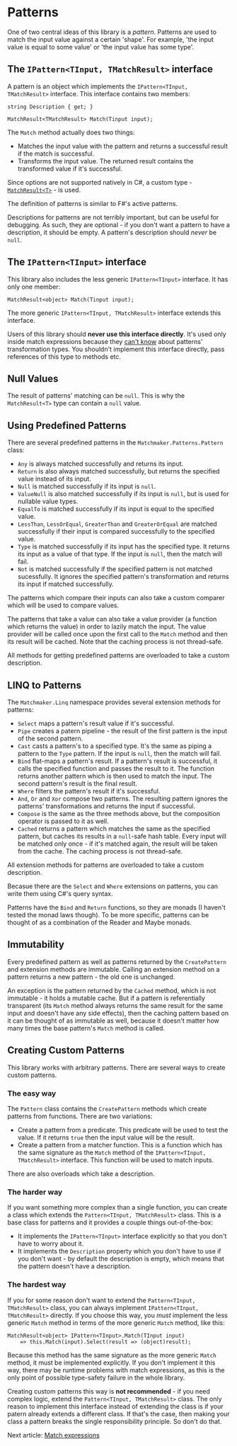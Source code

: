 # Patterns

One of two central ideas of this library is a _pattern_. Patterns are used to match the input value
against a certain 'shape'. For example, 'the input value is equal to some value' or 'the input value
has some type'.

## The `IPattern<TInput, TMatchResult>` interface

A pattern is an object which implements the `IPattern<TInput, TMatchResult>` interface.
This interface contains two members:

```
string Description { get; }

MatchResult<TMatchResult> Match(Tinput input);
```

The `Match` method actually does two things:

 - Matches the input value with the pattern and returns a successful result if the match is successful.
 - Transforms the input value. The returned result contains the transformed value if it's successful.

Since options are not supported natively in C#, a custom type - [`MatchResult<T>`](results.md) - is used.

The definition of patterns is similar to F#'s active patterns.

Descriptions for patterns are not terribly important, but can be useful for debugging. As such, they are optional -
if you don't want a pattern to have a description, it should be empty. A pattern's description should _never_ be `null`.

## The `IPattern<TInput>` interface

This library also includes the less generic `IPattern<TInput>` interface. It has only one member:

```
MatchResult<object> Match(Tinput input);
```

The more generic `IPattern<TInput, TMatchResult>` interface extends this interface.

Users of this library should **never use this interface directly**. It's used only inside match expressions because
they [can't know](expressions.md) about patterns' transformation types. You shouldn't implement this interface directly, pass references
of this type to methods etc.

## Null Values

The result of patterns' matching can be `null`. This is why the `MatchResult<T>` type can contain a `null` value.

## Using Predefined Patterns

There are several predefined patterns in the `Matchmaker.Patterns.Pattern` class:

 - `Any` is always matched successfully and returns its input.
 - `Return` is also always matched successfully, but returns the specified value instead of its input.
 - `Null` is matched successfully if its input is `null`.
 - `ValueNull` is also matched successfully if its input is `null`, but is used for nullable value types.
 - `EqualTo` is matched successfully if its input is equal to the specified value.
 - `LessThan`, `LessOrEqual`, `GreaterThan` and `GreaterOrEqual` are matched successfully if their input
is compared successfully to the specified value.
 - `Type` is matched successfully if its input has the specified type. It returns its input as a value of that type.
If the input is `null`, then the match will fail.
 - `Not` is matched successfully if the specified pattern is not matched sucessfully. It ignores the specified
pattern's transformation and returns its input if matched successfully.

The patterns which compare their inputs can also take a custom comparer which will be used to compare values.

The patterns that take a value can also take a value provider (a function which returns the value) in order
to lazily match the input. The value provider will be called once upon the first call to the `Match` method
and then its result will be cached. Note that the caching process is not thread-safe.

All methods for getting predefined patterns are overloaded to take a custom description.

## LINQ to Patterns

The `Matchmaker.Linq` namespace provides several extension methods for patterns:

 - `Select` maps a pattern's result value if it's successful.
 - `Pipe` creates a patern pipeline - the result of the first pattern is the input of the second pattern.
 - `Cast` casts a pattern's to a specified type. It's the same as piping a pattern to the `Type` pattern.
If the input is `null`, then the match will fail.
 - `Bind` flat-maps a pattern's result. If a pattern's result is successful, it calls the
specified function and passes the result to it. The function returns another pattern which is then used to match
the input. The second pattern's result is the final result.
 - `Where` filters the pattern's result if it's successful.
 - `And`, `Or` and `Xor` compose two patterns. The resulting pattern ignores the patterns' transformations and
returns the input if successful.
 - `Compose` is the same as the three methods above, but the composition operator is passed to it as well.
 - `Cached` returns a pattern which matches the same as the specified pattern, but caches its results in a `null`-safe
hash table. Every input will be matched only once - if it's matched again, the result will be taken from the
cache. The caching process is not thread-safe.

All extension methods for patterns are overloaded to take a custom description.

Becasue there are the `Select` and `Where` extensions on patterns, you can write them using C#'s query syntax.

Patterns have the `Bind` and `Return` functions, so they are monads (I haven't tested the monad laws though).
To be more specific, patterns can be thought of as a combination of the Reader and Maybe monads.

## Immutability

Every predefined pattern as well as patterns returned by the `CreatePattern` and extension methods are immutable.
Calling an extension method on a pattern returns a new pattern - the old one is unchanged.

An exception is the pattern returned by the `Cached` method, which is not immutable - it holds a mutable cache.
But if a pattern is referentially transparent (its `Match` method always returns the same result for the same input and
doesn't have any side effects), then the caching pattern based on it can be thought of as immutable as well, because it
doesn't matter how many times the base pattern's `Match` method is called.

## Creating Custom Patterns

This library works with arbitrary patterns. There are several ways to create custom patterns.

### The easy way

The `Pattern` class contains the `CreatePattern` methods which create patterns from functions. There are two
variations:

 - Create a pattern from a predicate. This predicate will be used to test the value. If it returns `true` then the
input value will be the result.
 - Create a pattern from a matcher function. This is a function which has the same signature as the `Match` method
of the `IPattern<TInput, TMatchResult>` interface. This function will be used to match inputs.

There are also overloads which take a description.

### The harder way

If you want something more complex than a single function, you can create a class which extends the
`Pattern<TInput, TMatchResult>` class. This is a base class for patterns and it provides a couple things
out-of-the-box:

 - It implements the `IPattern<TInput>` interface explicitly so that you don't have to worry about it.
 - It implements the `Description` property which you don't have to use if you don't want - by default the description
is empty, which means that the pattern doesn't have a description.

### The hardest way

If you for some reason don't want to extend the `Pattern<TInput, TMatchResult>` class, you can always implement
`IPattern<TInput, TMatchResult>` directly. If you choose this way, you _must_ implement the less generic `Match` method
in terms of the more generic `Match` method, like this:

```
MatchResult<object> IPattern<TInput>.Match(TInput input)
    => this.Match(input).Select(result => (object)result);
```

Because this method has the same signature as the more generic `Match` method, it must be implemented explicitly.
If you don't implement it this way, there may be runtime problems with match expressions, as this is the only point of
possible type-safety failure in the whole library.

Creating custom patterns this way is **not recommended** - if you need complex logic, extend the
`Pattern<TInput, TMatchResult>` class. The only reason to implement this interface instead of extending the class
is if your patern already extends a different class. If that's the case, then making your class a pattern breaks the
single responsibility principle. So don't do that.

Next article: [Match expressions](expressions.md)
